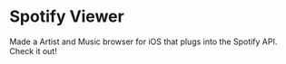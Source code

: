 # Spotify Viewer
Made a Artist and Music browser for iOS that plugs into the Spotify API. Check it out!
